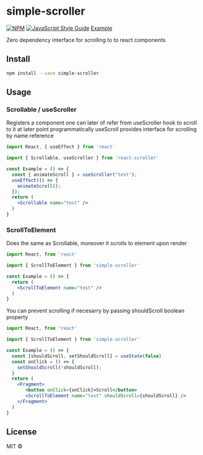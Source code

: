 # simple-scroller

> 
[![NPM](https://img.shields.io/npm/v/react-scroller.svg)](https://www.npmjs.com/package/react-scroller) [![JavaScript Style Guide](https://img.shields.io/badge/code_style-standard-brightgreen.svg)](https://standardjs.com)
[Example](https://tarjei400.github.io/react-scroller/)

Zero dependency interface for scrolling to to react components

## Install

```bash
npm install --save simple-scroller
```

## Usage

### Scrollable / useScroller
Registers a component one can later of refer from useScroller hook
to scroll to it at later point programmatically
useScroll provides interface for scrolling by name reference
```jsx
import React, { useEffect } from 'react'

import { Scrollable, useScroller } from 'react-scroller'

const Example = () => {
  const { animateScroll } = useScroller("test");
  useEffect(() => {
    animateScroll();
  });
  return (
    <Scrollable name="test" />
  )
}
```
### ScrollToElement
Does the same as Scrollable, moreover it scrolls to element upon render
```jsx
import React, from 'react'

import { ScrollToElement } from 'simple-scroller'

const Example = () => {
  return (
    <ScrollToElement name="test" />
  )
}
```
You can prevent scrolling if necesarry by passing shouldScroll boolean property

```jsx
import React, from 'react'

import { ScrollToElement } from 'simple-scroller'

const Example = () => {
  const [shouldScroll, setShouldScroll] = useState(false)
  const onClick = () => {
    setShouldScroll(!shouldScroll);
  }
  return (
    <Fragment>
       <button onClick={onClick}>Scroll</button>
       <ScrollToElement name="test" shouldScroll={shouldScroll} />
    </Fragment>
  )
}
```
## License

MIT © [](https://github.com/)
